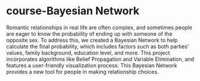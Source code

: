 # course-Bayesian Network

Romantic relationships in real life are often complex, and sometimes people are eager to know the probability of ending up with someone of the opposite sex. To address this, we created a Bayesian Network to help calculate the final probability, which includes factors such as both parties' values, family background, education level, and more. This project incorporates algorithms like Belief Propagation and Variable Elimination, and features a user-friendly visualization process. This Bayesian Network provides a new tool for people in making relationship choices.
